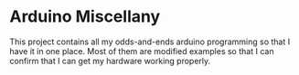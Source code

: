 Arduino Miscellany
===================

This project contains all my odds-and-ends arduino programming so that I have it in one place.  Most of them are modified examples so that I can confirm that I can get my hardware working properly.
